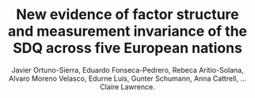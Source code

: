 ---
author: Javier Ortuno-Sierra, Eduardo Fonseca-Pedrero, Rebeca Aritio-Solana, Alvaro Moreno Velasco, Edurne Luis, Gunter Schumann, Anna Cattrell, ... Claire Lawrence.
title: New evidence of factor structure and measurement invariance of the SDQ across five European nations
journal: EUROPEAN CHILD \& ADOLESCENT PSYCHIATRY
year: 2015
type: article
doi: 10.1007/s00787-015-0729-x
volume: 24
number: 12
pages: 1523--1534
---